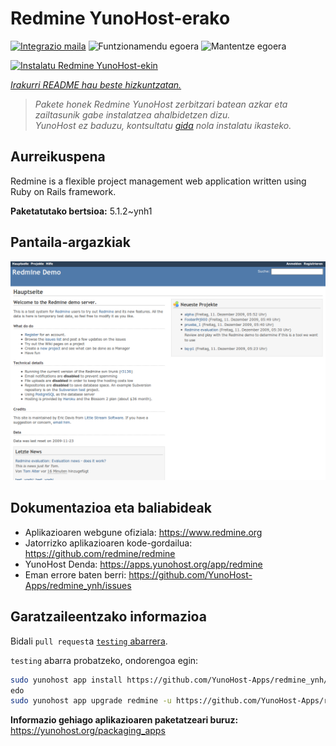 <!--
Ohart ongi: README hau automatikoki sortu da <https://github.com/YunoHost/apps/tree/master/tools/readme_generator>ri esker
EZ editatu eskuz.
-->

# Redmine YunoHost-erako

[![Integrazio maila](https://dash.yunohost.org/integration/redmine.svg)](https://dash.yunohost.org/appci/app/redmine) ![Funtzionamendu egoera](https://ci-apps.yunohost.org/ci/badges/redmine.status.svg) ![Mantentze egoera](https://ci-apps.yunohost.org/ci/badges/redmine.maintain.svg)

[![Instalatu Redmine YunoHost-ekin](https://install-app.yunohost.org/install-with-yunohost.svg)](https://install-app.yunohost.org/?app=redmine)

*[Irakurri README hau beste hizkuntzatan.](./ALL_README.md)*

> *Pakete honek Redmine YunoHost zerbitzari batean azkar eta zailtasunik gabe instalatzea ahalbidetzen dizu.*  
> *YunoHost ez baduzu, kontsultatu [gida](https://yunohost.org/install) nola instalatu ikasteko.*

## Aurreikuspena

Redmine is a flexible project management web application written using Ruby on Rails framework.


**Paketatutako bertsioa:** 5.1.2~ynh1

## Pantaila-argazkiak

![Redmine(r)en pantaila-argazkia](./doc/screenshots/Redmine-demo.png)

## Dokumentazioa eta baliabideak

- Aplikazioaren webgune ofiziala: <https://www.redmine.org>
- Jatorrizko aplikazioaren kode-gordailua: <https://github.com/redmine/redmine>
- YunoHost Denda: <https://apps.yunohost.org/app/redmine>
- Eman errore baten berri: <https://github.com/YunoHost-Apps/redmine_ynh/issues>

## Garatzaileentzako informazioa

Bidali `pull request`a [`testing` abarrera](https://github.com/YunoHost-Apps/redmine_ynh/tree/testing).

`testing` abarra probatzeko, ondorengoa egin:

```bash
sudo yunohost app install https://github.com/YunoHost-Apps/redmine_ynh/tree/testing --debug
edo
sudo yunohost app upgrade redmine -u https://github.com/YunoHost-Apps/redmine_ynh/tree/testing --debug
```

**Informazio gehiago aplikazioaren paketatzeari buruz:** <https://yunohost.org/packaging_apps>
